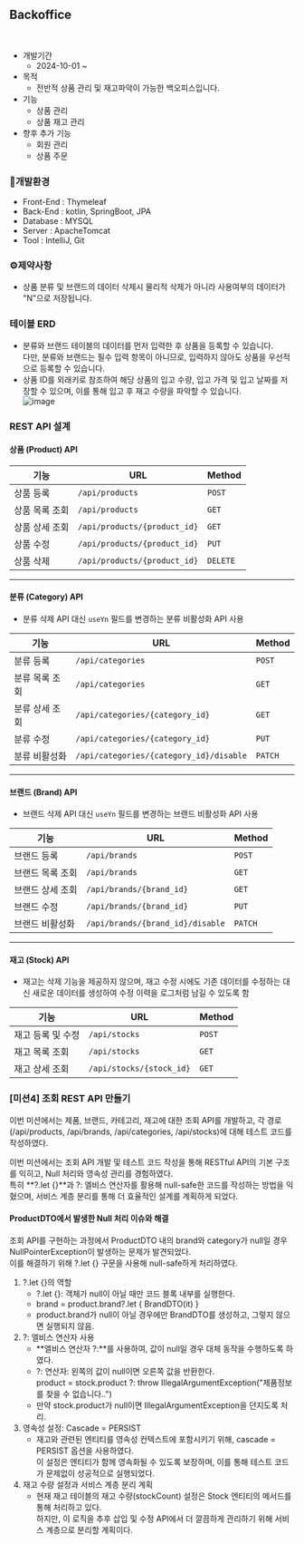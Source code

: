 ## Backoffice

<br>

* 개발기간
    - 2024-10-01 ~
* 목적
    - 전반적 상품 관리 및 재고파악이 가능한 백오피스입니다.
* 기능
    - 상품 관리
    - 상품 재고 관리
* 향후 추가 기능
    - 회원 관리
    - 상품 주문

### 🔧개발환경

* Front-End :  Thymeleaf
* Back-End : kotlin, SpringBoot, JPA
* Database : MYSQL
* Server : ApacheTomcat
* Tool : IntelliJ, Git

### ⚙제약사항

* 상품 분류 및 브랜드의 데이터 삭제시 물리적 삭제가 아니라 사용여부의 데이터가 "N"으로 저장됩니다.

### 테이블 ERD

* 분류와 브랜드 테이블의 데이터를 먼저 입력한 후 상품을 등록할 수 있습니다.<br> 다만, 분류와 브랜드는 필수 입력 항목이 아니므로, 입력하지 않아도 상품을 우선적으로 등록할 수 있습니다.
* 상품 ID를 외래키로 참조하여 해당 상품의 입고 수량, 입고 가격 및 입고 날짜를 저장할 수 있으며, 이를 통해 입고 후 재고 수량을 파악할 수 있습니다.<br>
  ![image](https://github.com/user-attachments/assets/560c40bf-0b6c-44a3-b2aa-1bccc0eea961)

### REST API 설계

#### **상품 (Product) API**

| 기능       | URL                          | Method   |
|----------|------------------------------|----------|
| 상품 등록    | `/api/products`              | `POST`   |
| 상품 목록 조회 | `/api/products`              | `GET`    |
| 상품 상세 조회 | `/api/products/{product_id}` | `GET`    |
| 상품 수정    | `/api/products/{product_id}` | `PUT`    |
| 상품 삭제    | `/api/products/{product_id}` | `DELETE` |

---

#### **분류 (Category) API**

* 분류 삭제 API 대신 `useYn` 필드를 변경하는 분류 비활성화 API 사용

| 기능       | URL                                     | Method  |
|----------|-----------------------------------------|---------|
| 분류 등록    | `/api/categories`                       | `POST`  |
| 분류 목록 조회 | `/api/categories`                       | `GET`   |
| 분류 상세 조회 | `/api/categories/{category_id}`         | `GET`   |
| 분류 수정    | `/api/categories/{category_id}`         | `PUT`   |
| 분류 비활성화  | `/api/categories/{category_id}/disable` | `PATCH` |

---

#### **브랜드 (Brand) API**

* 브랜드 삭제 API 대신 `useYn` 필드를 변경하는 브랜드 비활성화 API 사용

| 기능        | URL                              | Method  |
|-----------|----------------------------------|---------|
| 브랜드 등록    | `/api/brands`                    | `POST`  |
| 브랜드 목록 조회 | `/api/brands`                    | `GET`   |
| 브랜드 상세 조회 | `/api/brands/{brand_id}`         | `GET`   |
| 브랜드 수정    | `/api/brands/{brand_id}`         | `PUT`   |
| 브랜드 비활성화  | `/api/brands/{brand_id}/disable` | `PATCH` |

---

#### **재고 (Stock) API**

* 재고는 삭제 기능을 제공하지 않으며, 재고 수정 시에도 기존 데이터를 수정하는 대신 새로운 데이터를 생성하여 수정 이력을 로그처럼 남길 수 있도록 함

| 기능         | URL                      | Method |
|------------|--------------------------|--------|
| 재고 등록 및 수정 | `/api/stocks`            | `POST` |
| 재고 목록 조회   | `/api/stocks`            | `GET`  |
| 재고 상세 조회   | `/api/stocks/{stock_id}` | `GET`  |

### [미션4] 조회 REST API 만들기

이번 미션에서는 제품, 브랜드, 카테고리, 재고에 대한 조회 API를 개발하고, 각 경로(/api/products, /api/brands, /api/categories, /api/stocks)에 대해 테스트 코드를 작성하였다.<br>

이번 미션에서는 조회 API 개발 및 테스트 코드 작성을 통해 RESTful API의 기본 구조를 익히고, Null 처리와 영속성 관리를 경험하였다.<br>
특히 **?.let {}**과 ?: 엘비스 연산자를 활용해 null-safe한 코드를 작성하는 방법을 익혔으며, 서비스 계층 분리를 통해 더 효율적인 설계를 계획하게 되었다.

#### ProductDTO에서 발생한 Null 처리 이슈와 해결

조회 API를 구현하는 과정에서 ProductDTO 내의 brand와 category가 null일 경우 NullPointerException이 발생하는 문제가 발견되었다.<br>
이를 해결하기 위해 ?.let {} 구문을 사용해 null-safe하게 처리하였다.

1. ?.let {}의 역할 <br>
    * ?.let {}: 객체가 null이 아닐 때만 코드 블록 내부를 실행한다.
    * brand = product.brand?.let { BrandDTO(it) }
    * product.brand가 null이 아닐 경우에만 BrandDTO를 생성하고, 그렇지 않으면 실행되지 않음.
2. ?: 엘비스 연산자 사용
    * **엘비스 연산자 ?:**를 사용하여, 값이 null일 경우 대체 동작을 수행하도록 하였다.
    * ?: 연산자: 왼쪽의 값이 null이면 오른쪽 값을 반환한다.<br>
    product = stock.product ?: throw IllegalArgumentException("제품정보를 찾을 수 없습니다..")
    * 만약 stock.product가 null이면 IllegalArgumentException을 던지도록 처리.
3. 영속성 설정: Cascade = PERSIST
    * 재고와 관련된 엔티티를 영속성 컨텍스트에 포함시키기 위해, cascade = PERSIST 옵션을 사용하였다. <br>
    이 설정은 엔티티가 함께 영속화될 수 있도록 보장하며, 이를 통해 테스트 코드가 문제없이 성공적으로 실행되었다.
4. 재고 수량 설정과 서비스 계층 분리 계획
   * 현재 재고 테이블의 재고 수량(stockCount) 설정은 Stock 엔티티의 메서드를 통해 처리하고 있다.<br>
    하지만, 이 로직을 추후 삽입 및 수정 API에서 더 깔끔하게 관리하기 위해 서비스 계층으로 분리할 계획이다.
